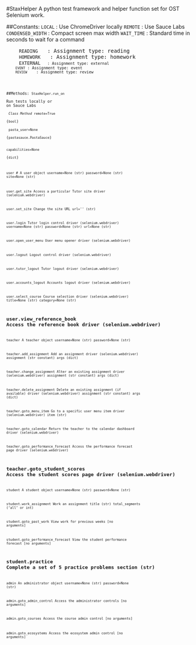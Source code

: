 #StaxHelper
A python test framework and helper function set for OST Selenium work.

##Constants:
<code>LOCAL</code>  : Use ChromeDriver locally
<code>REMOTE</code> : Use Sauce Labs
<code>CONDENSED_WIDTH</code>    : Compact screen max width
<code>WAIT_TIME</code>  : Standard time in seconds to wait for a command
<pre>
	<code>READING</code>   : Assignment type: reading
	<code>HOMEWORK</code>	: Assignment type: homework
	<code>EXTERNAL<code>   : Assignment type: external
	<code>EVENT</code> : Assignment type: event
	<code>REVIEW</code>    : Assignment type: review
</pre>

##Methods:
<code>StaxHelper.run_on</code>  <pre>Run tests locally or on Sauce Labs</pre>
<code>_Class Method_ remote=True</code> <pre>(<code>bool</code>)</pre>
<code>pasta_user=None</code>    <pre>(<code>pastasauce.PastaSauce</code>)</pre>
<code>capabilities=None</code>  <pre>(<code>dict</code>)</pre>

<code>user	# A user object
 	username=None (str)
 	password=None (str)
 	site=None (str)

user.get_site	Access a particular Tutor site
 	driver    (selenium.webdriver)

user.set_site   Change the site URL
 	url=''    (str)

user.login 	Tutor login control
 	driver    (selenium.webdriver)
 	username=None (str)
 	password=None (str)
 	url=None  (str)

user.open_user_menu User menu opener
 	driver 	(selenium.webdriver)

user.logout	Logout control
 	driver 	(selenium.webdriver)

user.tutor_logout	Tutor logout
 	driver 	(selenium.webdriver)

user.accounts_logout	Accounts logout
    driver 	(selenium.webdriver)

user.select_course	Course selection
 	driver 	(selenium.webdriver)
 	title=None 	(str)
 	category=None 	(str)

user.view_reference_book	Access the reference book
 	driver 	(selenium.webdriver)
------
teacher	A teacher object
    username=None 	(str)
    password=None 	(str)

teacher.add_assignment	Add an assignment
 	driver 	(selenium.webdriver)
 	assignment 	(str constant)
 	args 	(dict)

teacher.change_assignment	Alter an existing assignment
 	driver 	(selenium.webdriver)
 	assignment	(str constant)
 	args	(dict)

teacher.delete_assignment	Delete an existing assignment (if available)
 	driver                (selenium.webdriver)
 	assignment            (str constant)
 	args                  (dict)

teacher.goto_menu_item	Go to a specific user menu item
    driver                 (selenium.webdriver)
    item                   (str)

teacher.goto_calendar	Return the teacher to the calendar dashboard
    driver                 (selenium.webdriver)

teacher.goto_performance_forecast	Access the performance forecast page
    driver	               (selenium.webdriver)

teacher.goto_student_scores	Access the student scores page
    driver                 (selenium.webdriver)
------
student	A student object
    username=None          (str)
    password=None	         (str)

student.work_assignment	Work an assignment
    title                  (str)
    total_segments         (‘all’ or int)

student.goto_past_work	View work for previous weeks
    [no arguments]

student.goto_performance_forecast	View the student performance forecast
 	[no arguments]

student.practice	Complete a set of 5 practice problems
    section                (str)
------
admin	An administrator object
    username=None          (str)
    password=None          (str)

admin.goto_admin_control	Access the administrator controls
    [no arguments]

admin.goto_courses	Access the course admin control
    [no arguments]

admin.goto_ecosystems	Access the ecosystem admin control
    [no arguments]
</code>
